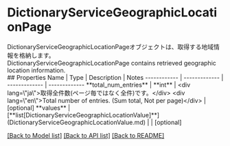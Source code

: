 # DictionaryServiceGeographicLocationPage

<div lang=\"ja\">DictionaryServiceGeographicLocationPageオブジェクトは、取得する地域情報を格納します。</div> <div lang=\"en\">DictionaryServiceGeographicLocationPage contains retrieved geographic location information.</div> 
## Properties
Name | Type | Description | Notes
------------ | ------------- | ------------- | -------------
**total_num_entries** | **int** | &lt;div lang&#x3D;\&quot;ja\&quot;&gt;取得全件数(ページ毎ではなく全件)です。&lt;/div&gt; &lt;div lang&#x3D;\&quot;en\&quot;&gt;Total number of entries. (Sum total,  Not per page)&lt;/div&gt;  | [optional] 
**values** | [**list[DictionaryServiceGeographicLocationValue]**](DictionaryServiceGeographicLocationValue.md) |  | [optional] 

[[Back to Model list]](../README.md#documentation-for-models) [[Back to API list]](../README.md#documentation-for-api-endpoints) [[Back to README]](../README.md)


